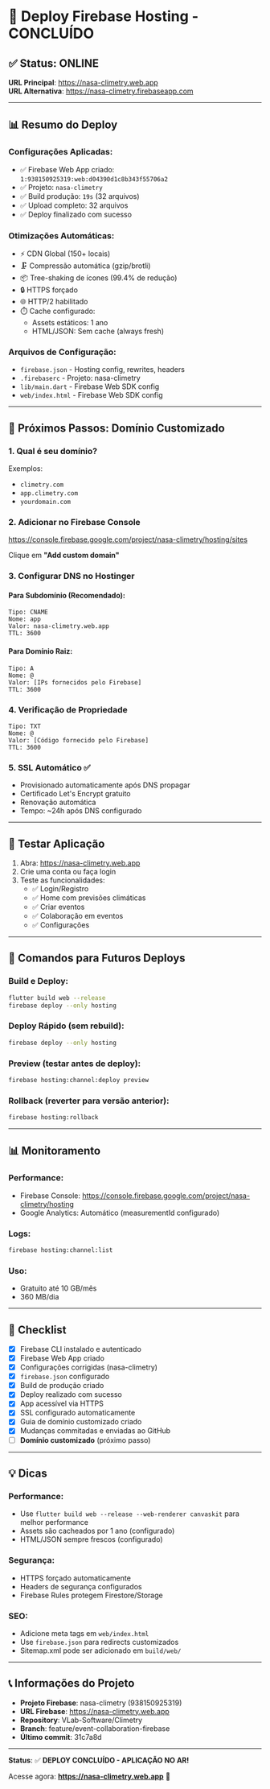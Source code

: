 # 🎉 Deploy Firebase Hosting - CONCLUÍDO

## ✅ Status: ONLINE

**URL Principal**: https://nasa-climetry.web.app  
**URL Alternativa**: https://nasa-climetry.firebaseapp.com

---

## 📊 Resumo do Deploy

### Configurações Aplicadas:
- ✅ Firebase Web App criado: `1:938150925319:web:d04390d1c8b343f55706a2`
- ✅ Projeto: `nasa-climetry`
- ✅ Build produção: `19s` (32 arquivos)
- ✅ Upload completo: 32 arquivos
- ✅ Deploy finalizado com sucesso

### Otimizações Automáticas:
- ⚡ CDN Global (150+ locais)
- 🗜️ Compressão automática (gzip/brotli)
- 📦 Tree-shaking de ícones (99.4% de redução)
- 🔒 HTTPS forçado
- 🌐 HTTP/2 habilitado
- ⏱️ Cache configurado:
  - Assets estáticos: 1 ano
  - HTML/JSON: Sem cache (always fresh)

### Arquivos de Configuração:
- `firebase.json` - Hosting config, rewrites, headers
- `.firebaserc` - Projeto: nasa-climetry
- `lib/main.dart` - Firebase Web SDK config
- `web/index.html` - Firebase Web SDK config

---

## 🚀 Próximos Passos: Domínio Customizado

### 1. Qual é seu domínio?
Exemplos:
- `climetry.com`
- `app.climetry.com`
- `yourdomain.com`

### 2. Adicionar no Firebase Console
https://console.firebase.google.com/project/nasa-climetry/hosting/sites

Clique em **"Add custom domain"**

### 3. Configurar DNS no Hostinger

#### Para Subdomínio (Recomendado):
```
Tipo: CNAME
Nome: app
Valor: nasa-climetry.web.app
TTL: 3600
```

#### Para Domínio Raiz:
```
Tipo: A
Nome: @
Valor: [IPs fornecidos pelo Firebase]
TTL: 3600
```

### 4. Verificação de Propriedade
```
Tipo: TXT
Nome: @
Valor: [Código fornecido pelo Firebase]
TTL: 3600
```

### 5. SSL Automático ✅
- Provisionado automaticamente após DNS propagar
- Certificado Let's Encrypt gratuito
- Renovação automática
- Tempo: ~24h após DNS configurado

---

## 📱 Testar Aplicação

1. Abra: https://nasa-climetry.web.app
2. Crie uma conta ou faça login
3. Teste as funcionalidades:
   - ✅ Login/Registro
   - ✅ Home com previsões climáticas
   - ✅ Criar eventos
   - ✅ Colaboração em eventos
   - ✅ Configurações

---

## 🔧 Comandos para Futuros Deploys

### Build e Deploy:
```bash
flutter build web --release
firebase deploy --only hosting
```

### Deploy Rápido (sem rebuild):
```bash
firebase deploy --only hosting
```

### Preview (testar antes de deploy):
```bash
firebase hosting:channel:deploy preview
```

### Rollback (reverter para versão anterior):
```bash
firebase hosting:rollback
```

---

## 📊 Monitoramento

### Performance:
- Firebase Console: https://console.firebase.google.com/project/nasa-climetry/hosting
- Google Analytics: Automático (measurementId configurado)

### Logs:
```bash
firebase hosting:channel:list
```

### Uso:
- Gratuito até 10 GB/mês
- 360 MB/dia

---

## 🎯 Checklist

- [x] Firebase CLI instalado e autenticado
- [x] Firebase Web App criado
- [x] Configurações corrigidas (nasa-climetry)
- [x] `firebase.json` configurado
- [x] Build de produção criado
- [x] Deploy realizado com sucesso
- [x] App acessível via HTTPS
- [x] SSL configurado automaticamente
- [x] Guia de domínio customizado criado
- [x] Mudanças commitadas e enviadas ao GitHub
- [ ] **Domínio customizado** (próximo passo)

---

## 💡 Dicas

### Performance:
- Use `flutter build web --release --web-renderer canvaskit` para melhor performance
- Assets são cacheados por 1 ano (configurado)
- HTML/JSON sempre frescos (configurado)

### Segurança:
- HTTPS forçado automaticamente
- Headers de segurança configurados
- Firebase Rules protegem Firestore/Storage

### SEO:
- Adicione meta tags em `web/index.html`
- Use `firebase.json` para redirects customizados
- Sitemap.xml pode ser adicionado em `build/web/`

---

## 📞 Informações do Projeto

- **Projeto Firebase**: nasa-climetry (938150925319)
- **URL Firebase**: https://nasa-climetry.web.app
- **Repository**: VLab-Software/Climetry
- **Branch**: feature/event-collaboration-firebase
- **Último commit**: 31c7a8d

---

**Status**: ✅ **DEPLOY CONCLUÍDO - APLICAÇÃO NO AR!**

Acesse agora: **https://nasa-climetry.web.app** 🚀
